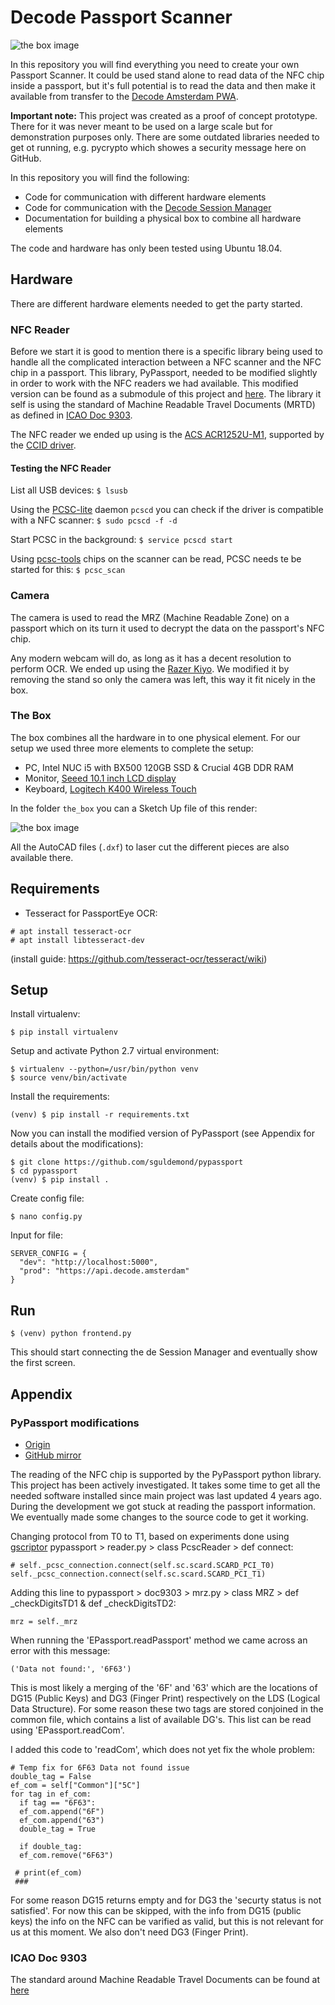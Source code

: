 # Decode Passport Scanner

![the box image](the_box/the_box_small.jpg)

In this repository you will find everything you need to create your own Passport Scanner. It could be used stand alone to read data of the NFC chip inside a passport, but it's full potential is to read the data and then make it available from transfer to the [Decode Amsterdam PWA](https://github.com/Amsterdam/decode_amsterdam_pwa).

**Important note:**
This project was created as a proof of concept prototype. There for it was never meant to be used on a large scale but for demonstration purposes only. There are some outdated libraries needed to get ot running, e.g. pycrypto which showes a security message here on GitHub.

In this repository you will find the following:

* Code for communication with different hardware elements
* Code for communication with the [Decode Session Manager](https://github.com/Amsterdam/decode_session_manager)
* Documentation for building a physical box to combine all hardware elements 

The code and hardware has only been tested using Ubuntu 18.04.


## Hardware

There are different hardware elements needed to get the party started.

### NFC Reader

Before we start it is good to mention there is a specific library being used to handle all the complicated interaction between a NFC scanner and the NFC chip in a passport. This library, PyPassport, needed to be modified slightly in order to work with the NFC readers we had available. This modified version can be found as a submodule of this project and [here](https://github.com/sguldemond/pypassport). The library it self is using the standard of Machine Readable Travel Documents (MRTD) as defined in [ICAO Doc 9303](https://www.icao.int/publications/pages/publication.aspx?docnum=9303). 

The NFC reader we ended up using is the [ACS ACR1252U-M1](https://www.acs.com.hk/en/products/342/acr1252u-usb-nfc-reader-iii-nfc-forum-certified-reader/), supported by the [CCID driver](https://ccid.apdu.fr/).

#### Testing the NFC Reader

List all USB devices: `$ lsusb`

Using the [PCSC-lite](https://pcsclite.apdu.fr/) daemon `pcscd` you can check if the driver is compatible with a NFC scanner:
`$ sudo pcscd -f -d`

Start PCSC in the background:
`$ service pcscd start`

Using [pcsc-tools](http://ludovic.rousseau.free.fr/softwares/pcsc-tools/) chips on the scanner can be read, PCSC needs te be started for this:
`$ pcsc_scan`


### Camera

The camera is used to read the MRZ (Machine Readable Zone) on a passport which on its turn it used to decrypt the data on the passport's NFC chip.

Any modern webcam will do, as long as it has a decent resolution to perform OCR. We ended up using the [Razer Kiyo](https://www.razer.com/gaming-broadcaster/razer-kiyo). We modified it by removing the stand so only the camera was left, this way it fit nicely in the box.


### The Box

The box combines all the hardware in to one physical element. For our setup we used three more elements to complete the setup:
* PC, Intel NUC i5 with BX500 120GB SSD & Crucial 4GB DDR RAM
* Monitor, [Seeed 10.1 inch LCD display](https://www.seeedstudio.com/10-1-Inch-LCD-Display-1366x768-HDMI-VGA-NTSC-PAL-p-1586.html)
* Keyboard, [Logitech K400 Wireless Touch](https://www.logitech.com/en-us/product/wireless-touch-keyboard-k400r)

In the folder `the_box` you can a Sketch Up file of this render:

![the box image](the_box/the_box_render.png)

All the AutoCAD files (`.dxf`) to laser cut the different pieces are also available there.

## Requirements

- Tesseract for PassportEye OCR:
```
# apt install tesseract-ocr
# apt install libtesseract-dev
```
(install guide: https://github.com/tesseract-ocr/tesseract/wiki)

## Setup

Install virtualenv:
```
$ pip install virtualenv
```

Setup and activate Python 2.7 virtual environment:
```
$ virtualenv --python=/usr/bin/python venv
$ source venv/bin/activate
```

Install the requirements:
```
(venv) $ pip install -r requirements.txt
```

Now you can install the modified version of PyPassport (see Appendix for details about the modifications):
```
$ git clone https://github.com/sguldemond/pypassport
$ cd pypassport
(venv) $ pip install .
```

Create config file:
```
$ nano config.py
```
Input for file:
```
SERVER_CONFIG = {
  "dev": "http://localhost:5000",
  "prod": "https://api.decode.amsterdam"
}
```

## Run

```
$ (venv) python frontend.py
```

This should start connecting the de Session Manager and eventually show the first screen.


## Appendix

### PyPassport modifications

- [Origin](https://code.google.com/archive/p/pypassport/)
- [GitHub mirror](https://github.com/andrew867/epassportviewer)

The reading of the NFC chip is supported by the PyPassport python library. This project has been actively investigated. It takes some time to get all the needed software installed since main project was last updated 4 years ago. During the development we got stuck at reading the passport information. We eventually made some changes to the source code to get it working.

Changing protocol from T0 to T1, based on experiments done using [gscriptor](ludovic.rousseau.free.fr/softwares/pcsc-tools/)
pypassport > reader.py > class PcscReader > def connect: 
```
# self._pcsc_connection.connect(self.sc.scard.SCARD_PCI_T0)
self._pcsc_connection.connect(self.sc.scard.SCARD_PCI_T1)
```

Adding this line to
pypassport > doc9303 > mrz.py > class MRZ > def _checkDigitsTD1 & def _checkDigitsTD2:
```
mrz = self._mrz
```

When running the 'EPassport.readPassport' method we came across an error with this message:
```
('Data not found:', '6F63')
```
This is most likely a merging of the '6F' and '63' which are the locations of DG15 (Public Keys) and DG3 (Finger Print) respectively on the LDS (Logical Data Structure). For some reason these two tags are stored conjoined in the common file, which contains a list of available DG's. This list can be read using 'EPassport.readCom'.

I added this code to 'readCom', which does not yet fix the whole problem:
```
# Temp fix for 6F63 Data not found issue
double_tag = False
ef_com = self["Common"]["5C"]
for tag in ef_com:
  if tag == "6F63":
  ef_com.append("6F")
  ef_com.append("63")
  double_tag = True
        
  if double_tag:
  ef_com.remove("6F63")
        
 # print(ef_com)
 ###
```

For some reason DG15 returns empty and for DG3 the 'securty status is not satisfied'.
For now this can be skipped, with the info from DG15 (public keys) the info on the NFC can be varified as valid, but this is not relevant for us at this moment. We also don't need DG3 (Finger Print).

### ICAO Doc 9303

The standard around Machine Readable Travel Documents can be found at [here](https://www.icao.int/publications/pages/publication.aspx?docnum=9303)
